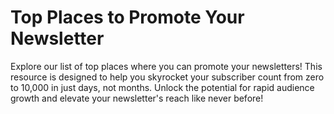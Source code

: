 # Top Places to Promote Your Newsletter
Explore our list of top places where you can promote your newsletters! This resource is designed to help you skyrocket your subscriber count from zero to 10,000 in just days, not months. Unlock the potential for rapid audience growth and elevate your newsletter's reach like never before!
